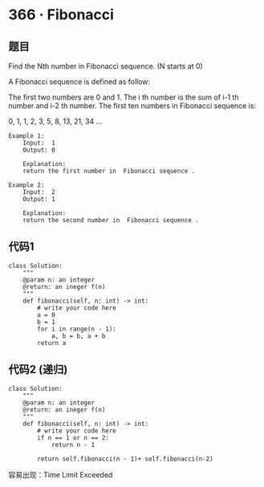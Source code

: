 # 366 · Fibonacci

## 题目

Find the Nth number in Fibonacci sequence. (N starts at 0)

A Fibonacci sequence is defined as follow:

The first two numbers are 0 and 1.
The i th number is the sum of i-1 th number and i-2 th number.
The first ten numbers in Fibonacci sequence is:

0, 1, 1, 2, 3, 5, 8, 13, 21, 34 ...


	Example 1:
		Input:  1
		Output: 0
		
		Explanation: 
		return the first number in  Fibonacci sequence .
	
	Example 2:
		Input:  2
		Output: 1
		
		Explanation: 
		return the second number in  Fibonacci sequence .
		

## 代码1

	class Solution:
	    """
	    @param n: an integer
	    @return: an ineger f(n)
	    """
	    def fibonacci(self, n: int) -> int:
	        # write your code here
	        a = 0
	        b = 1
	        for i in range(n - 1):
	            a, b = b, a + b
	        return a
    
## 代码2 (递归)

	class Solution:
	    """
	    @param n: an integer
	    @return: an ineger f(n)
	    """
	    def fibonacci(self, n: int) -> int:
	        # write your code here
	        if n == 1 or n == 2:
	            return n - 1
	            
	        return self.fibonacci(n - 1)+ self.fibonacci(n-2)
	  
容易出现：Time Limit Exceeded